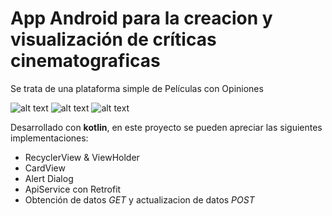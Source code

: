 # App Android para la creacion y visualización de críticas cinematograficas
Se trata de una plataforma simple de Películas con Opiniones

![alt text](https://media-exp1.licdn.com/dms/image/C4D22AQE50z-xAK-hCg/feedshare-shrink_800/0?e=1594857600&v=beta&t=yWhzCh7NcfVlzBXCZJhLUXu2cCK0uuWAi_ZJhrzwL9I)
![alt text](https://media-exp1.licdn.com/dms/image/C4D22AQGOM9eBuhVG4A/feedshare-shrink_800/0?e=1594857600&v=beta&t=USnTnMr3QKTlN83U1Nssb8Dv2FnrBtqfyyEpVLj8Il0)
![alt text](https://media-exp1.licdn.com/dms/image/C4D22AQFTY1UlXlgsRQ/feedshare-shrink_800/0?e=1594857600&v=beta&t=RcCbA7aQWY5_L-Hh9ihq1nxdj__8yvRSbKArCxcopmA)

Desarrollado con **kotlin**, en este proyecto se pueden apreciar las siguientes implementaciones:

* RecyclerView & ViewHolder
* CardView
* Alert Dialog
* ApiService con Retrofit
* Obtención de datos *GET* y actualizacion de datos *POST*

